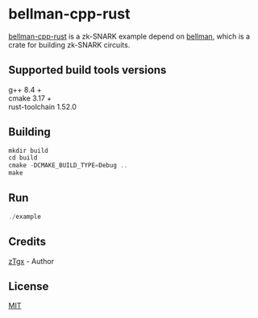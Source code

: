 # bellman-cpp-rust

[bellman-cpp-rust](https://crates.io/crates/bellman-cpp-rust) is a zk-SNARK example depend on [bellman](https://crates.io/crates/bellman), which
 is a crate for building zk-SNARK circuits.  
 
## Supported build tools versions
g++ 8.4  +   
cmake 3.17 +  
rust-toolchain 1.52.0

## Building
```c++
mkdir build
cd build
cmake -DCMAKE_BUILD_TYPE=Debug ..
make
```

## Run
```c++
./example
```

## Credits

[zTgx](https://github.com/zTgx) - Author

## License
[MIT](https://github.com/zTgx/bellman-cpp-rust/blob/master/LICENSE)
